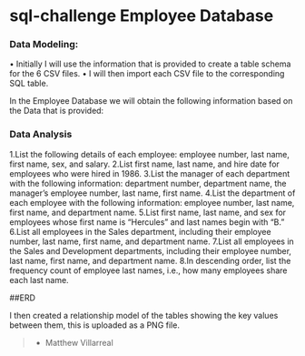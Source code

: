 # sql-challenge Employee Database

### Data Modeling:

•	Initially I will use the information that is provided to create a table schema for the 6 CSV files.
•	I will then import each CSV file to the corresponding SQL table.

In the Employee Database we will obtain the following information based on the Data that is provided:

### Data Analysis

1.List the following details of each employee: employee number, last name, first name, sex, and salary.
2.List first name, last name, and hire date for employees who were hired in 1986.
3.List the manager of each department with the following information: department number, department name, the manager’s employee number, last name, first name.
4.List the department of each employee with the following information: employee number, last name, first name, and department name.
5.List first name, last name, and sex for employees whose first name is “Hercules” and last names begin with “B.”
6.List all employees in the Sales department, including their employee number, last name, first name, and department name.
7.List all employees in the Sales and Development departments, including their employee number, last name, first name, and department name.
8.In descending order, list the frequency count of employee last names, i.e., how many employees share each last name.

##ERD

I then created a relationship model of the tables showing the key values between them, this is uploaded as a PNG file.

>- Matthew Villarreal

